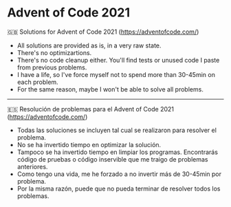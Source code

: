 # Advent of Code 2021

🇬🇧 Solutions for Advent of Code 2021 (https://adventofcode.com/)

* All solutions are provided as is, in a very raw state.
* There's no optimizartions.
* There's no code cleanup either. You'll find tests or unused code I paste from previous problems.
* I have a life, so I've force myself not to spend more than 30-45min on each problem.
* For the same reason, maybe I won't be able to solve all problems.

---

🇪🇸 Resolución de problemas para el Advent of Code 2021 (https://adventofcode.com/)

* Todas las soluciones se incluyen tal cual se realizaron para resolver el problema.
* No se ha invertido tiempo en optimizar la solución.
* Tampoco se ha invertido tiempo en limpiar los programas. Encontrarás código de pruebas o código inservible que me traigo de problemas anteriores.
* Como tengo una vida, me he forzado a no invertir más de 30-45min por problema.
* Por la misma razón, puede que no pueda terminar de resolver todos los problemas.

